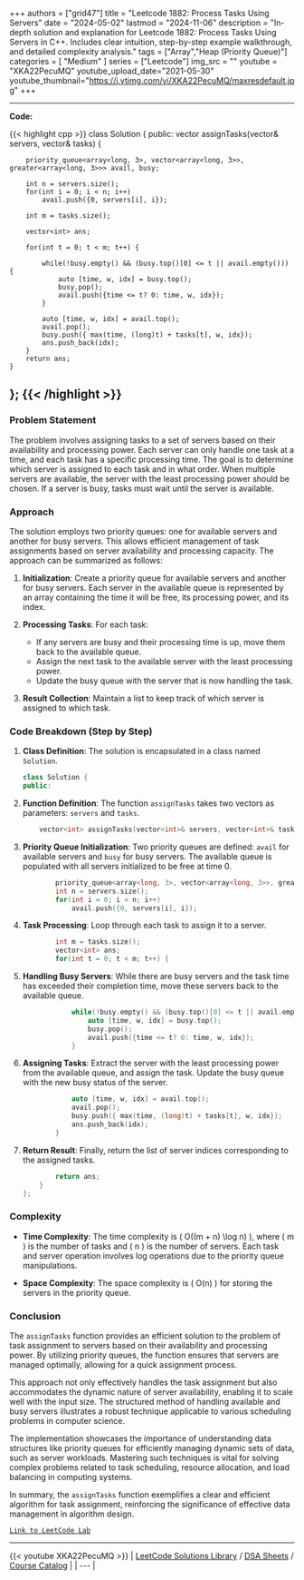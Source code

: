 
+++
authors = ["grid47"]
title = "Leetcode 1882: Process Tasks Using Servers"
date = "2024-05-02"
lastmod = "2024-11-06"
description = "In-depth solution and explanation for Leetcode 1882: Process Tasks Using Servers in C++. Includes clear intuition, step-by-step example walkthrough, and detailed complexity analysis."
tags = ["Array","Heap (Priority Queue)"]
categories = [
    "Medium"
]
series = ["Leetcode"]
img_src = ""
youtube = "XKA22PecuMQ"
youtube_upload_date="2021-05-30"
youtube_thumbnail="https://i.ytimg.com/vi/XKA22PecuMQ/maxresdefault.jpg"
+++



---
**Code:**

{{< highlight cpp >}}
class Solution {
public:
    vector<int> assignTasks(vector<int>& servers, vector<int>& tasks) {
        
        priority_queue<array<long, 3>, vector<array<long, 3>>, greater<array<long, 3>>> avail, busy;
        
        int n = servers.size();
        for(int i = 0; i < n; i++)
            avail.push({0, servers[i], i});
        
        int m = tasks.size();
        
        vector<int> ans;        
        
        for(int t = 0; t < m; t++) {
            
            while(!busy.empty() && (busy.top()[0] <= t || avail.empty())) {
                auto [time, w, idx] = busy.top();
                busy.pop();
                avail.push({time <= t? 0: time, w, idx});
            }

            auto [time, w, idx] = avail.top();
            avail.pop();
            busy.push({ max(time, (long)t) + tasks[t], w, idx});
            ans.push_back(idx);
        }
        return ans;
    }
};
{{< /highlight >}}
---

### Problem Statement

The problem involves assigning tasks to a set of servers based on their availability and processing power. Each server can only handle one task at a time, and each task has a specific processing time. The goal is to determine which server is assigned to each task and in what order. When multiple servers are available, the server with the least processing power should be chosen. If a server is busy, tasks must wait until the server is available.

### Approach

The solution employs two priority queues: one for available servers and another for busy servers. This allows efficient management of task assignments based on server availability and processing capacity. The approach can be summarized as follows:

1. **Initialization**: Create a priority queue for available servers and another for busy servers. Each server in the available queue is represented by an array containing the time it will be free, its processing power, and its index.

2. **Processing Tasks**: For each task:
   - If any servers are busy and their processing time is up, move them back to the available queue.
   - Assign the next task to the available server with the least processing power.
   - Update the busy queue with the server that is now handling the task.

3. **Result Collection**: Maintain a list to keep track of which server is assigned to which task.

### Code Breakdown (Step by Step)

1. **Class Definition**: The solution is encapsulated in a class named `Solution`.

   ```cpp
   class Solution {
   public:
   ```

2. **Function Definition**: The function `assignTasks` takes two vectors as parameters: `servers` and `tasks`.

   ```cpp
       vector<int> assignTasks(vector<int>& servers, vector<int>& tasks) {
   ```

3. **Priority Queue Initialization**: Two priority queues are defined: `avail` for available servers and `busy` for busy servers. The available queue is populated with all servers initialized to be free at time 0.

   ```cpp
           priority_queue<array<long, 3>, vector<array<long, 3>>, greater<array<long, 3>>> avail, busy;
           int n = servers.size();
           for(int i = 0; i < n; i++)
               avail.push({0, servers[i], i});
   ```

4. **Task Processing**: Loop through each task to assign it to a server.

   ```cpp
           int m = tasks.size();
           vector<int> ans;        
           for(int t = 0; t < m; t++) {
   ```

5. **Handling Busy Servers**: While there are busy servers and the task time has exceeded their completion time, move these servers back to the available queue.

   ```cpp
               while(!busy.empty() && (busy.top()[0] <= t || avail.empty())) {
                   auto [time, w, idx] = busy.top();
                   busy.pop();
                   avail.push({time <= t? 0: time, w, idx});
               }
   ```

6. **Assigning Tasks**: Extract the server with the least processing power from the available queue, and assign the task. Update the busy queue with the new busy status of the server.

   ```cpp
               auto [time, w, idx] = avail.top();
               avail.pop();
               busy.push({ max(time, (long)t) + tasks[t], w, idx});
               ans.push_back(idx);
           }
   ```

7. **Return Result**: Finally, return the list of server indices corresponding to the assigned tasks.

   ```cpp
           return ans;
       }
   };
   ```

### Complexity

- **Time Complexity**: The time complexity is \( O((m + n) \log n) \), where \( m \) is the number of tasks and \( n \) is the number of servers. Each task and server operation involves log operations due to the priority queue manipulations.

- **Space Complexity**: The space complexity is \( O(n) \) for storing the servers in the priority queue.

### Conclusion

The `assignTasks` function provides an efficient solution to the problem of task assignment to servers based on their availability and processing power. By utilizing priority queues, the function ensures that servers are managed optimally, allowing for a quick assignment process.

This approach not only effectively handles the task assignment but also accommodates the dynamic nature of server availability, enabling it to scale well with the input size. The structured method of handling available and busy servers illustrates a robust technique applicable to various scheduling problems in computer science.

The implementation showcases the importance of understanding data structures like priority queues for efficiently managing dynamic sets of data, such as server workloads. Mastering such techniques is vital for solving complex problems related to task scheduling, resource allocation, and load balancing in computing systems.

In summary, the `assignTasks` function exemplifies a clear and efficient algorithm for task assignment, reinforcing the significance of effective data management in algorithm design.

[`Link to LeetCode Lab`](https://leetcode.com/problems/process-tasks-using-servers/description/)

---
{{< youtube XKA22PecuMQ >}}
| [LeetCode Solutions Library](https://grid47.xyz/leetcode/) / [DSA Sheets](https://grid47.xyz/sheets/) / [Course Catalog](https://grid47.xyz/courses/) |
| --- |
